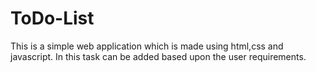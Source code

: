# ToDo-List
This is a simple web application which is made using html,css and javascript.
In this task can be added based upon the user requirements.
